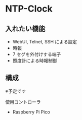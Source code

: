 # NTP-Clock

## 入れたい機能

- WebUI, Telnet, SSH による設定
- 時報
- 7 セグを外付けする端子
- 照度計による時報制御

## 構成

※予定です

使用コントローラ
- Raspberry Pi Pico
